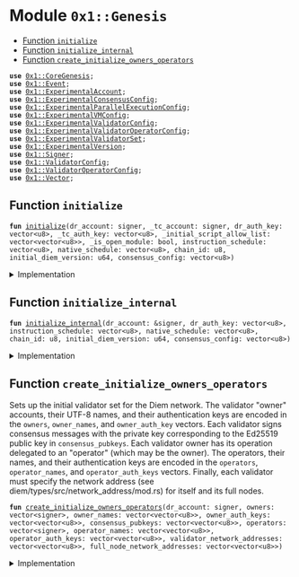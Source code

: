 
<a name="0x1_Genesis"></a>

# Module `0x1::Genesis`



-  [Function `initialize`](#0x1_Genesis_initialize)
-  [Function `initialize_internal`](#0x1_Genesis_initialize_internal)
-  [Function `create_initialize_owners_operators`](#0x1_Genesis_create_initialize_owners_operators)


<pre><code><b>use</b> <a href="../../../../../../../experimental/releases/artifacts/current/build/CoreFramework/docs/CoreGenesis.md#0x1_CoreGenesis">0x1::CoreGenesis</a>;
<b>use</b> <a href="../../../../../../../experimental/releases/artifacts/current/build/MoveStdlib/docs/Event.md#0x1_Event">0x1::Event</a>;
<b>use</b> <a href="ExperimentalAccount.md#0x1_ExperimentalAccount">0x1::ExperimentalAccount</a>;
<b>use</b> <a href="ExperimentalConsensusConfig.md#0x1_ExperimentalConsensusConfig">0x1::ExperimentalConsensusConfig</a>;
<b>use</b> <a href="ExperimentalParallelExecutionConfig.md#0x1_ExperimentalParallelExecutionConfig">0x1::ExperimentalParallelExecutionConfig</a>;
<b>use</b> <a href="ExperimentalVMConfig.md#0x1_ExperimentalVMConfig">0x1::ExperimentalVMConfig</a>;
<b>use</b> <a href="ExperimentalValidatorConfig.md#0x1_ExperimentalValidatorConfig">0x1::ExperimentalValidatorConfig</a>;
<b>use</b> <a href="ExperimentalValidatorOperatorConfig.md#0x1_ExperimentalValidatorOperatorConfig">0x1::ExperimentalValidatorOperatorConfig</a>;
<b>use</b> <a href="ExperimentalValidatorSet.md#0x1_ExperimentalValidatorSet">0x1::ExperimentalValidatorSet</a>;
<b>use</b> <a href="ExperimentalVersion.md#0x1_ExperimentalVersion">0x1::ExperimentalVersion</a>;
<b>use</b> <a href="../../../../../../../experimental/releases/artifacts/current/build/MoveStdlib/docs/Signer.md#0x1_Signer">0x1::Signer</a>;
<b>use</b> <a href="../../../../../../../experimental/releases/artifacts/current/build/CoreFramework/docs/ValidatorConfig.md#0x1_ValidatorConfig">0x1::ValidatorConfig</a>;
<b>use</b> <a href="../../../../../../../experimental/releases/artifacts/current/build/CoreFramework/docs/ValidatorOperatorConfig.md#0x1_ValidatorOperatorConfig">0x1::ValidatorOperatorConfig</a>;
<b>use</b> <a href="../../../../../../../experimental/releases/artifacts/current/build/MoveStdlib/docs/Vector.md#0x1_Vector">0x1::Vector</a>;
</code></pre>



<a name="0x1_Genesis_initialize"></a>

## Function `initialize`



<pre><code><b>fun</b> <a href="Genesis.md#0x1_Genesis_initialize">initialize</a>(dr_account: signer, _tc_account: signer, dr_auth_key: vector&lt;u8&gt;, _tc_auth_key: vector&lt;u8&gt;, _initial_script_allow_list: vector&lt;vector&lt;u8&gt;&gt;, _is_open_module: bool, instruction_schedule: vector&lt;u8&gt;, native_schedule: vector&lt;u8&gt;, chain_id: u8, initial_diem_version: u64, consensus_config: vector&lt;u8&gt;)
</code></pre>



<details>
<summary>Implementation</summary>


<pre><code><b>fun</b> <a href="Genesis.md#0x1_Genesis_initialize">initialize</a>(
    dr_account: signer,
    _tc_account: signer,
    dr_auth_key: vector&lt;u8&gt;,
    _tc_auth_key: vector&lt;u8&gt;,
    _initial_script_allow_list: vector&lt;vector&lt;u8&gt;&gt;,
    _is_open_module: bool,
    instruction_schedule: vector&lt;u8&gt;,
    native_schedule: vector&lt;u8&gt;,
    chain_id: u8,
    initial_diem_version: u64,
    consensus_config: vector&lt;u8&gt;,
) {
    <a href="Genesis.md#0x1_Genesis_initialize_internal">initialize_internal</a>(
        &dr_account,
        dr_auth_key,
        instruction_schedule,
        native_schedule,
        chain_id,
        initial_diem_version,
        consensus_config,
    )
}
</code></pre>



</details>

<a name="0x1_Genesis_initialize_internal"></a>

## Function `initialize_internal`



<pre><code><b>fun</b> <a href="Genesis.md#0x1_Genesis_initialize_internal">initialize_internal</a>(dr_account: &signer, dr_auth_key: vector&lt;u8&gt;, instruction_schedule: vector&lt;u8&gt;, native_schedule: vector&lt;u8&gt;, chain_id: u8, initial_diem_version: u64, consensus_config: vector&lt;u8&gt;)
</code></pre>



<details>
<summary>Implementation</summary>


<pre><code><b>fun</b> <a href="Genesis.md#0x1_Genesis_initialize_internal">initialize_internal</a>(
    dr_account: &signer,
    dr_auth_key: vector&lt;u8&gt;,
    instruction_schedule: vector&lt;u8&gt;,
    native_schedule: vector&lt;u8&gt;,
    chain_id: u8,
    initial_diem_version: u64,
    consensus_config: vector&lt;u8&gt;,
) {
    <a href="ExperimentalAccount.md#0x1_ExperimentalAccount_initialize">ExperimentalAccount::initialize</a>(dr_account, x"00000000000000000000000000000000");

    // Pad the event counter for the Diem Root account <b>to</b> match DPN. This
    // _MUST_ match the new epoch event counter otherwise all manner of
    // things start <b>to</b> <b>break</b>.
    <a href="../../../../../../../experimental/releases/artifacts/current/build/MoveStdlib/docs/Event.md#0x1_Event_destroy_handle">Event::destroy_handle</a>(<a href="../../../../../../../experimental/releases/artifacts/current/build/MoveStdlib/docs/Event.md#0x1_Event_new_event_handle">Event::new_event_handle</a>&lt;u64&gt;(dr_account));
    <a href="../../../../../../../experimental/releases/artifacts/current/build/MoveStdlib/docs/Event.md#0x1_Event_destroy_handle">Event::destroy_handle</a>(<a href="../../../../../../../experimental/releases/artifacts/current/build/MoveStdlib/docs/Event.md#0x1_Event_new_event_handle">Event::new_event_handle</a>&lt;u64&gt;(dr_account));
    <a href="../../../../../../../experimental/releases/artifacts/current/build/MoveStdlib/docs/Event.md#0x1_Event_destroy_handle">Event::destroy_handle</a>(<a href="../../../../../../../experimental/releases/artifacts/current/build/MoveStdlib/docs/Event.md#0x1_Event_new_event_handle">Event::new_event_handle</a>&lt;u64&gt;(dr_account));

    // Consensus config setup
    <a href="ExperimentalConsensusConfig.md#0x1_ExperimentalConsensusConfig_initialize">ExperimentalConsensusConfig::initialize</a>(dr_account);
    // Parallel execution config setup
    <a href="ExperimentalParallelExecutionConfig.md#0x1_ExperimentalParallelExecutionConfig_initialize_parallel_execution">ExperimentalParallelExecutionConfig::initialize_parallel_execution</a>(dr_account);
    <a href="ExperimentalValidatorSet.md#0x1_ExperimentalValidatorSet_initialize_validator_set">ExperimentalValidatorSet::initialize_validator_set</a>(dr_account);
    <a href="ExperimentalVersion.md#0x1_ExperimentalVersion_initialize">ExperimentalVersion::initialize</a>(dr_account, initial_diem_version);

    // Rotate auth keys for DiemRoot account <b>to</b> the given
    // values
    <a href="ExperimentalAccount.md#0x1_ExperimentalAccount_rotate_authentication_key">ExperimentalAccount::rotate_authentication_key</a>(dr_account, dr_auth_key);
    <a href="ExperimentalVMConfig.md#0x1_ExperimentalVMConfig_initialize">ExperimentalVMConfig::initialize</a>(
        dr_account,
        instruction_schedule,
        native_schedule,
    );

    <a href="ExperimentalConsensusConfig.md#0x1_ExperimentalConsensusConfig_set">ExperimentalConsensusConfig::set</a>(dr_account, consensus_config);

    <a href="ExperimentalValidatorConfig.md#0x1_ExperimentalValidatorConfig_initialize">ExperimentalValidatorConfig::initialize</a>(dr_account);
    <a href="ExperimentalValidatorOperatorConfig.md#0x1_ExperimentalValidatorOperatorConfig_initialize">ExperimentalValidatorOperatorConfig::initialize</a>(dr_account);

    // this needs <b>to</b> be called at the very end
    <a href="../../../../../../../experimental/releases/artifacts/current/build/CoreFramework/docs/CoreGenesis.md#0x1_CoreGenesis_init">CoreGenesis::init</a>(dr_account, chain_id);
}
</code></pre>



</details>

<a name="0x1_Genesis_create_initialize_owners_operators"></a>

## Function `create_initialize_owners_operators`

Sets up the initial validator set for the Diem network.
The validator "owner" accounts, their UTF-8 names, and their authentication
keys are encoded in the <code>owners</code>, <code>owner_names</code>, and <code>owner_auth_key</code> vectors.
Each validator signs consensus messages with the private key corresponding to the Ed25519
public key in <code>consensus_pubkeys</code>.
Each validator owner has its operation delegated to an "operator" (which may be
the owner). The operators, their names, and their authentication keys are encoded
in the <code>operators</code>, <code>operator_names</code>, and <code>operator_auth_keys</code> vectors.
Finally, each validator must specify the network address
(see diem/types/src/network_address/mod.rs) for itself and its full nodes.


<pre><code><b>fun</b> <a href="Genesis.md#0x1_Genesis_create_initialize_owners_operators">create_initialize_owners_operators</a>(dr_account: signer, owners: vector&lt;signer&gt;, owner_names: vector&lt;vector&lt;u8&gt;&gt;, owner_auth_keys: vector&lt;vector&lt;u8&gt;&gt;, consensus_pubkeys: vector&lt;vector&lt;u8&gt;&gt;, operators: vector&lt;signer&gt;, operator_names: vector&lt;vector&lt;u8&gt;&gt;, operator_auth_keys: vector&lt;vector&lt;u8&gt;&gt;, validator_network_addresses: vector&lt;vector&lt;u8&gt;&gt;, full_node_network_addresses: vector&lt;vector&lt;u8&gt;&gt;)
</code></pre>



<details>
<summary>Implementation</summary>


<pre><code><b>fun</b> <a href="Genesis.md#0x1_Genesis_create_initialize_owners_operators">create_initialize_owners_operators</a>(
    dr_account: signer,
    owners: vector&lt;signer&gt;,
    owner_names: vector&lt;vector&lt;u8&gt;&gt;,
    owner_auth_keys: vector&lt;vector&lt;u8&gt;&gt;,
    consensus_pubkeys: vector&lt;vector&lt;u8&gt;&gt;,
    operators: vector&lt;signer&gt;,
    operator_names: vector&lt;vector&lt;u8&gt;&gt;,
    operator_auth_keys: vector&lt;vector&lt;u8&gt;&gt;,
    validator_network_addresses: vector&lt;vector&lt;u8&gt;&gt;,
    full_node_network_addresses: vector&lt;vector&lt;u8&gt;&gt;,
) {
    <b>let</b> num_owners = <a href="../../../../../../../experimental/releases/artifacts/current/build/MoveStdlib/docs/Vector.md#0x1_Vector_length">Vector::length</a>(&owners);
    <b>let</b> num_owner_names = <a href="../../../../../../../experimental/releases/artifacts/current/build/MoveStdlib/docs/Vector.md#0x1_Vector_length">Vector::length</a>(&owner_names);
    <b>assert</b>!(num_owners == num_owner_names, 0);
    <b>let</b> num_owner_keys = <a href="../../../../../../../experimental/releases/artifacts/current/build/MoveStdlib/docs/Vector.md#0x1_Vector_length">Vector::length</a>(&owner_auth_keys);
    <b>assert</b>!(num_owner_names == num_owner_keys, 0);
    <b>let</b> num_operators = <a href="../../../../../../../experimental/releases/artifacts/current/build/MoveStdlib/docs/Vector.md#0x1_Vector_length">Vector::length</a>(&operators);
    <b>assert</b>!(num_owner_keys == num_operators, 0);
    <b>let</b> num_operator_names = <a href="../../../../../../../experimental/releases/artifacts/current/build/MoveStdlib/docs/Vector.md#0x1_Vector_length">Vector::length</a>(&operator_names);
    <b>assert</b>!(num_operators == num_operator_names, 0);
    <b>let</b> num_operator_keys = <a href="../../../../../../../experimental/releases/artifacts/current/build/MoveStdlib/docs/Vector.md#0x1_Vector_length">Vector::length</a>(&operator_auth_keys);
    <b>assert</b>!(num_operator_names == num_operator_keys, 0);
    <b>let</b> num_validator_network_addresses = <a href="../../../../../../../experimental/releases/artifacts/current/build/MoveStdlib/docs/Vector.md#0x1_Vector_length">Vector::length</a>(&validator_network_addresses);
    <b>assert</b>!(num_operator_keys == num_validator_network_addresses, 0);
    <b>let</b> num_full_node_network_addresses = <a href="../../../../../../../experimental/releases/artifacts/current/build/MoveStdlib/docs/Vector.md#0x1_Vector_length">Vector::length</a>(&full_node_network_addresses);
    <b>assert</b>!(num_validator_network_addresses == num_full_node_network_addresses, 0);

    <b>let</b> i = 0;
    <b>let</b> dummy_auth_key_prefix = x"00000000000000000000000000000000";
    <b>while</b> (i &lt; num_owners) {
        <b>let</b> owner = <a href="../../../../../../../experimental/releases/artifacts/current/build/MoveStdlib/docs/Vector.md#0x1_Vector_borrow">Vector::borrow</a>(&owners, i);
        <b>let</b> owner_address = <a href="../../../../../../../experimental/releases/artifacts/current/build/MoveStdlib/docs/Signer.md#0x1_Signer_address_of">Signer::address_of</a>(owner);
        <b>let</b> owner_name = *<a href="../../../../../../../experimental/releases/artifacts/current/build/MoveStdlib/docs/Vector.md#0x1_Vector_borrow">Vector::borrow</a>(&owner_names, i);
        // create each validator account and rotate its auth key <b>to</b> the correct value
        <a href="ExperimentalAccount.md#0x1_ExperimentalAccount_create_validator_account">ExperimentalAccount::create_validator_account</a>(
            &dr_account, owner_address, <b>copy</b> dummy_auth_key_prefix, owner_name
        );

        <b>let</b> owner_auth_key = *<a href="../../../../../../../experimental/releases/artifacts/current/build/MoveStdlib/docs/Vector.md#0x1_Vector_borrow">Vector::borrow</a>(&owner_auth_keys, i);
        <a href="ExperimentalAccount.md#0x1_ExperimentalAccount_rotate_authentication_key">ExperimentalAccount::rotate_authentication_key</a>(owner, owner_auth_key);

        <b>let</b> operator = <a href="../../../../../../../experimental/releases/artifacts/current/build/MoveStdlib/docs/Vector.md#0x1_Vector_borrow">Vector::borrow</a>(&operators, i);
        <b>let</b> operator_address = <a href="../../../../../../../experimental/releases/artifacts/current/build/MoveStdlib/docs/Signer.md#0x1_Signer_address_of">Signer::address_of</a>(operator);
        <b>let</b> operator_name = *<a href="../../../../../../../experimental/releases/artifacts/current/build/MoveStdlib/docs/Vector.md#0x1_Vector_borrow">Vector::borrow</a>(&operator_names, i);
        // create the operator account + rotate its auth key <b>if</b> it does not already exist
        <b>if</b> (!<a href="ExperimentalAccount.md#0x1_ExperimentalAccount_exists_at">ExperimentalAccount::exists_at</a>(operator_address)) {
            <a href="ExperimentalAccount.md#0x1_ExperimentalAccount_create_validator_operator_account">ExperimentalAccount::create_validator_operator_account</a>(
                &dr_account, operator_address, <b>copy</b> dummy_auth_key_prefix, <b>copy</b> operator_name
            );
            <b>let</b> operator_auth_key = *<a href="../../../../../../../experimental/releases/artifacts/current/build/MoveStdlib/docs/Vector.md#0x1_Vector_borrow">Vector::borrow</a>(&operator_auth_keys, i);
            <a href="ExperimentalAccount.md#0x1_ExperimentalAccount_rotate_authentication_key">ExperimentalAccount::rotate_authentication_key</a>(operator, operator_auth_key);
        };
        // assign the operator <b>to</b> its validator
        <b>assert</b>!(<a href="../../../../../../../experimental/releases/artifacts/current/build/CoreFramework/docs/ValidatorOperatorConfig.md#0x1_ValidatorOperatorConfig_get_human_name">ValidatorOperatorConfig::get_human_name</a>(operator_address) == operator_name, 0);
        <a href="../../../../../../../experimental/releases/artifacts/current/build/CoreFramework/docs/ValidatorConfig.md#0x1_ValidatorConfig_set_operator">ValidatorConfig::set_operator</a>(owner, operator_address);

        // <b>use</b> the operator account set up the validator config
        <b>let</b> validator_network_address = *<a href="../../../../../../../experimental/releases/artifacts/current/build/MoveStdlib/docs/Vector.md#0x1_Vector_borrow">Vector::borrow</a>(&validator_network_addresses, i);
        <b>let</b> full_node_network_address = *<a href="../../../../../../../experimental/releases/artifacts/current/build/MoveStdlib/docs/Vector.md#0x1_Vector_borrow">Vector::borrow</a>(&full_node_network_addresses, i);
        <b>let</b> consensus_pubkey = *<a href="../../../../../../../experimental/releases/artifacts/current/build/MoveStdlib/docs/Vector.md#0x1_Vector_borrow">Vector::borrow</a>(&consensus_pubkeys, i);
        <a href="../../../../../../../experimental/releases/artifacts/current/build/CoreFramework/docs/ValidatorConfig.md#0x1_ValidatorConfig_set_config">ValidatorConfig::set_config</a>(
            operator,
            owner_address,
            consensus_pubkey,
            validator_network_address,
            full_node_network_address
        );

        // finally, add this validator <b>to</b> the validator set
        <a href="ExperimentalValidatorSet.md#0x1_ExperimentalValidatorSet_add_validator">ExperimentalValidatorSet::add_validator</a>(&dr_account, owner_address);

        i = i + 1;
    }
}
</code></pre>



</details>
